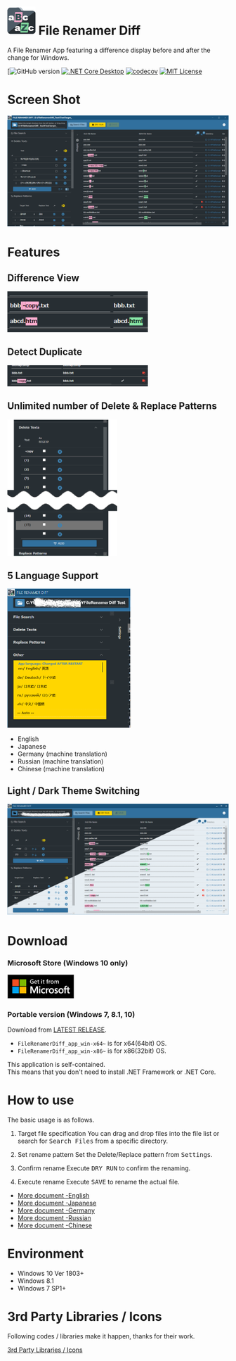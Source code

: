 # ![icon](./images/FileRenamerDiff_icon_64.png) File Renamer Diff

A File Renamer App featuring a difference display before and after the change for Windows.

[![GitHub version](https://img.shields.io/github/v/release/soi013/FileRenamerDiff)
[![.NET Core Desktop](https://github.com/soi013/FileRenamerDiff/actions/workflows/dotnet-desktop.yml/badge.svg?event=push)](https://github.com/soi013/FileRenamerDiff/actions/workflows/dotnet-desktop.yml)
[![codecov](https://codecov.io/gh/soi013/FileRenamerDiff/branch/master/graph/badge.svg)](https://codecov.io/gh/soi013/FileRenamerDiff)
[![MIT License](http://img.shields.io/badge/license-MIT-blue.svg?style=flat)](LICENSE)

# Screen Shot

![icon](./images/screenshot_en.png)

# Features

## Difference View

<img src=images/screenshot2.png width=320px>

## Detect Duplicate

<img src=images/screenshot3.png width=320px>

## Unlimited number of Delete & Replace Patterns

<img src=images/screenshot5.png width=250px>

## 5 Language Support

<img src=images/screenshot4.png width=280px>

- English 
- Japanese
- Germany (machine translation)
- Russian (machine translation)
- Chinese (machine translation)

## Light / Dark Theme Switching

<img src=images/screenshot_Dark-Light.png width=550px>

# Download

### Microsoft Store (Windows 10 only)

<a href='//www.microsoft.com/store/apps/9PH9DKV5XVDB?cid=storebadge&ocid=badge'><img src=images/MicrosoftStoreLogo.png width=152px></a>

### Portable version (Windows 7, 8.1, 10)

Download from [LATEST RELEASE](https://github.com/soi013/FileRenamerDiff/releases/latest).

- `FileRenamerDiff_app_win-x64~` is for x64(64bit) OS. 
- `FileRenamerDiff_app_win-x86~` is for x86(32bit) OS.

This application is self-contained.  
This means that you don't need to install .NET Framework or .NET Core.

# How to use
The basic usage is as follows.

1. Target file specification
   You can drag and drop files into the file list or search for <kbd>Search Files</kbd> from a specific directory.
   
1. Set rename pattern
   Set the Delete/Replace pattern from <kbd>Settings</kbd>.

1. Confirm rename
   Execute <kbd>DRY RUN</kbd> to confirm the renaming.

1. Execute rename
   Execute <kbd>SAVE</kbd> to rename the actual file.

   

- [More document -English](./src/FileRenamerDiff/HowToUse/how_to_use.md)
- [More document -Japanese](./src/FileRenamerDiff/HowToUse/how_to_use.ja.md)
- [More document -Germany](./src/FileRenamerDiff/HowToUse/how_to_use.de.md)
- [More document -Russian](./src/FileRenamerDiff/HowToUse/how_to_use.ru.md)
- [More document -Chinese](./src/FileRenamerDiff/HowToUse/how_to_use.zh.md)

# Environment

- Windows 10 Ver 1803+
- Windows 8.1
- Windows 7 SP1+

# 3rd Party Libraries / Icons

Following codes / libraries make it happen, thanks for their work.

[3rd Party Libraries / Icons](./src/FileRenamerDiff/Resources/License.md)
